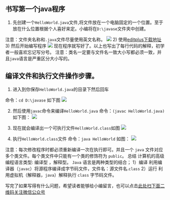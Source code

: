 ## 书写第一个java程序

1) 先创建一个`HelloWorld.java`文件,将文件放在一个电脑固定的一个位置。至于放在什么位置根据个人喜好来定。小编将在`D:\javase`文件夹中创建。

注意：文件夹名称和`.java`文件尽量使用英文名称。
![](https://gitee.com/duchaochen/gongzhonghao/raw/master/3/01.jpg)
2) 使用[editplus下载地址](https://pan.baidu.com/s/1dtT0JymSIBBQR160J-QuNQ "editplus下载地址")
3)  然后开始编写程序
![](https://gitee.com/duchaochen/gongzhonghao/raw/master/3/02.jpg)
现在程序就写好了。以上也写出了每行代码的解释，初学者一般喜欢忘记写分号。
注意：类名一定要与文件名一致大小写都必须一致，并且`java`语言是严重区分大小写的。

## 编译文件和执行文件操作步骤。

1) 进入到你保存`HelloWorld.java`的目录下然后回车

命令：`cd D:\javase` 如下图
![](https://gitee.com/duchaochen/gongzhonghao/raw/master/3/03.jpg)

2) 然后使用`javac`命令来编译`HelloWorld.java`
命令：`(javac HelloWorld.java)`
如下图：
![](https://gitee.com/duchaochen/gongzhonghao/raw/master/3/04.jpg)


3) 现在就会编译出一个可执行文件`HelloWorld.class`如图
![](https://gitee.com/duchaochen/gongzhonghao/raw/master/3/05.jpg)

4) 执行`HelloWorld.class`文件
命令：`java HelloWorld`
如图：
![](https://gitee.com/duchaochen/gongzhonghao/raw/master/3/06.jpg)

注意：每次修改程序时都必须重新编译一次在执行即可。并且一个 `java` 文件对应多个类文件。每个类文件中只能有一个类的修饰符为 `public`。
总结
 计算机的高级编程语言类型: 编译型 ，解释型。
`Java` 语言是两种类型的结合； 
1）编译
利用编译器（`javac`）将源程序编译成字节码文件，文件名：源文件名.`class`
2）运行
利用虚拟机（解释器，`java`）解释执行 `class` 字节码文件。

写完了如果写得有什么问题，希望读者能够给小编留言，也可以点击[此处扫下面二维码关注微信公众号](https://www.ycbbs.vip/?p=28 "此处扫下面二维码关注微信公众号")